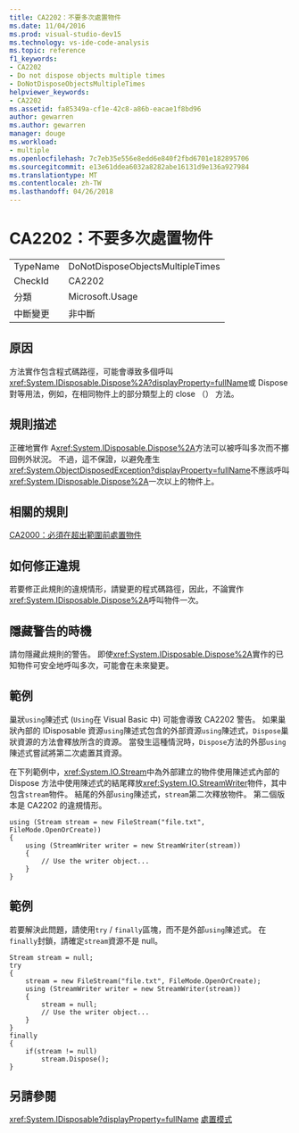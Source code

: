 ```yaml
---
title: CA2202：不要多次處置物件
ms.date: 11/04/2016
ms.prod: visual-studio-dev15
ms.technology: vs-ide-code-analysis
ms.topic: reference
f1_keywords:
- CA2202
- Do not dispose objects multiple times
- DoNotDisposeObjectsMultipleTimes
helpviewer_keywords:
- CA2202
ms.assetid: fa85349a-cf1e-42c8-a86b-eacae1f8bd96
author: gewarren
ms.author: gewarren
manager: douge
ms.workload:
- multiple
ms.openlocfilehash: 7c7eb35e556e8edd6e840f2fbd6701e182895706
ms.sourcegitcommit: e13e61ddea6032a8282abe16131d9e136a927984
ms.translationtype: MT
ms.contentlocale: zh-TW
ms.lasthandoff: 04/26/2018
---
```

# <a name="ca2202-do-not-dispose-objects-multiple-times"></a>CA2202：不要多次處置物件
|||
|-|-|
|TypeName|DoNotDisposeObjectsMultipleTimes|
|CheckId|CA2202|
|分類|Microsoft.Usage|
|中斷變更|非中斷|

## <a name="cause"></a>原因
 方法實作包含程式碼路徑，可能會導致多個呼叫<xref:System.IDisposable.Dispose%2A?displayProperty=fullName>或 Dispose 對等用法，例如，在相同物件上的部分類型上的 close （） 方法。

## <a name="rule-description"></a>規則描述
 正確地實作 A<xref:System.IDisposable.Dispose%2A>方法可以被呼叫多次而不擲回例外狀況。 不過，這不保證，以避免產生<xref:System.ObjectDisposedException?displayProperty=fullName>不應該呼叫<xref:System.IDisposable.Dispose%2A>一次以上的物件上。

## <a name="related-rules"></a>相關的規則
 [CA2000：必須在超出範圍前處置物件](../code-quality/ca2000-dispose-objects-before-losing-scope.md)

## <a name="how-to-fix-violations"></a>如何修正違規
 若要修正此規則的違規情形，請變更的程式碼路徑，因此，不論實作<xref:System.IDisposable.Dispose%2A>呼叫物件一次。

## <a name="when-to-suppress-warnings"></a>隱藏警告的時機
 請勿隱藏此規則的警告。 即使<xref:System.IDisposable.Dispose%2A>實作的已知物件可安全地呼叫多次，可能會在未來變更。

## <a name="example"></a>範例
 巢狀`using`陳述式 (`Using`在 Visual Basic 中) 可能會導致 CA2202 警告。 如果巢狀內部的 IDisposable 資源`using`陳述式包含的外部資源`using`陳述式，`Dispose`巢狀資源的方法會釋放所含的資源。 當發生這種情況時，`Dispose`方法的外部`using`陳述式嘗試將第二次處置其資源。

 在下列範例中，<xref:System.IO.Stream>中為外部建立的物件使用陳述式內部的 Dispose 方法中使用陳述式的結尾釋放<xref:System.IO.StreamWriter>物件，其中包含`stream`物件。 結尾的外部`using`陳述式，`stream`第二次釋放物件。 第二個版本是 CA2202 的違規情形。

```
using (Stream stream = new FileStream("file.txt", FileMode.OpenOrCreate))
{
    using (StreamWriter writer = new StreamWriter(stream))
    {
        // Use the writer object...
    }
}

```

## <a name="example"></a>範例
 若要解決此問題，請使用`try` / `finally`區塊，而不是外部`using`陳述式。 在`finally`封鎖，請確定`stream`資源不是 null。

```
Stream stream = null;
try
{
    stream = new FileStream("file.txt", FileMode.OpenOrCreate);
    using (StreamWriter writer = new StreamWriter(stream))
    {
        stream = null;
        // Use the writer object...
    }
}
finally
{
    if(stream != null)
        stream.Dispose();
}

```

## <a name="see-also"></a>另請參閱
 <xref:System.IDisposable?displayProperty=fullName> [處置模式](/dotnet/standard/design-guidelines/dispose-pattern)